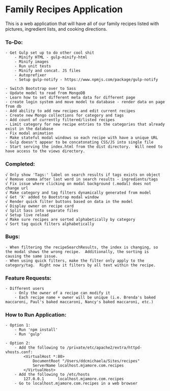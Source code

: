 # Family Recipes Application
This is a web application that will have all of our family recipes listed with pictures, ingredient lists, and cooking directions.


### To-Do:
	- Get Gulp set up to do other cool shit
		- Minify HTML - gulp-minify-html
		- Minify images
		- Run unit tests
		- Minify and concat. JS files
		- Autoprefixer
		- Setup gulp-notify - https://www.npmjs.com/package/gulp-notify

	- Switch Bootstrap over to Sass
	- Update model to read from MongoDB
	- Learn how to set different meta data for different page
	- create login system and move model to database - render data on page from db
	- Add ability to add new recipes and edit current recipes
	- Create new Mongo collections for category and tags
	- Add count of currently filtered/listed recipes
	- Limit category for new recipe entries to the categories that already exist in the database
	- Fix modal animation
	- Make stateful modal windows so each recipe with have a unique URL
	- Gulp doesn't appear to be concatonating CSS/JS into single file
	- Start serving the index.html from the dist directory.  Will need to have access to the views directory.


### Completed:
	√ Only show 'Tags:' label on search results if tags exists on object
	√ Remove comma after last word in search results - ingredients/tags
	√ Fix issue where clicking on modal background (.modal) does not change url
	√ Make category and tag filters dynamically generated from model
	√ Get 'X' added to Bootstrap modal window
	√ Render quick filter buttons based on data in the model
	√ Display owner on recipe card
	√ Split Sass into separate files
	√ Setup live reload
	√ Make sure recipes are sorted alphabetically by category
	√ Sort tag quick filters alphabetically


### Bugs:
	- When filtering the recipeSearchResults, the index is changing, so the modal shows the wrong recipe.  Additionally, the sorting is causing the same issue.
	- When using quick filters, make the filter only apply to the category/tag.  Right now it filters by all text within the recipe.


### Feature Requests:
	- Different users
		- Only the owner of a recipe can modify it
		- Each recipe name + owner will be unique (i.e. Brenda's baked maccaroni, Paul's baked maccaroni, Nancy's baked maccaroni, etc.)


### How to Run Application:
	- Option 1:
		- Run 'npm install'
		- Run 'gulp'

	- Option 2:
		- Add the following to /private/etc/apache2/extra/httpd-vhosts.conf:
			<VirtualHost *:80>
			    DocumentRoot "/Users/ddcmichaela/Sites/recipes"
			    ServerName localhost.mjamore.com.recipes
			</VirtualHost>
		- Add the following to /etc/hosts
			127.0.0.1      localhost.mjamore.com.recipes
		- Go to localhost.mjamore.com.recipes in a web browser